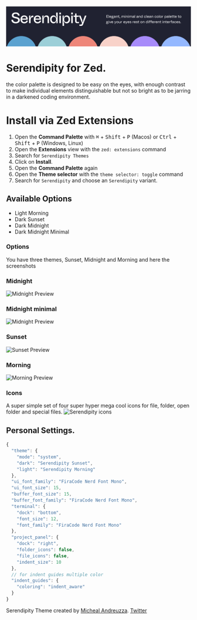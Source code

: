 ![Midnight](https://raw.githubusercontent.com/Serendipity-Theme/assets/main/githubHeader.png)

# Serendipity for Zed.

the color palette is designed to be easy on the eyes, with enough contrast to make individual elements distinguishable but not so bright as to be jarring in a darkened coding environment.

# Install via Zed Extensions

1. Open the **Command Palette** with <kbd>⌘</kbd> + <kbd>Shift</kbd> + <kbd>P</kbd> (Macos) or <kbd>Ctrl</kbd> + <kbd>Shift</kbd> + <kbd>P</kbd> (Windows, Linux)
2. Open the **Extensions** view with the `zed: extensions` command
3. Search for `Serendipity Themes`
4. Click on **Install**.
5. Open the **Command Palette** again
6. Open the **Theme selector** with the `theme selector: toggle` command
7. Search for `Serendipity` and choose an `Serendipity` variant.

## Available Options

- Light Morning
- Dark Sunset
- Dark Midnight
- Dark Midnight Minimal

### Options

You have three themes, Sunset, Midnight and Morning and here the screenshots

### Midnight

![Midnight Preview](https://github.com/meocoder31099/Serendipity-Theme-Zed/blob/main/assets/previews/midnight.png?raw=true)

### Midnight minimal

![Midnight Preview](https://github.com/meocoder31099/Serendipity-Theme-Zed/blob/main/assets/previews/midnight-minimal.png?raw=true)

### Sunset

![Sunset Preview](https://github.com/meocoder31099/Serendipity-Theme-Zed/blob/main/assets/previews/sunset.png?raw=true)

### Morning

![Morning Preview](https://github.com/meocoder31099/Serendipity-Theme-Zed/blob/main/assets/previews/morning.png?raw=true)

### Icons
A super simple set of four super hyper mega cool icons for file, folder, open folder and  special files.
![Serendipity icons](https://github.com/meocoder31099/Serendipity-Theme-Zed/blob/main/assets/previews/icons.png?raw=true)

## Personal Settings.

```js
{
  "theme": {
    "mode": "system",
    "dark": "Serendipity Sunset",
    "light": "Serendipity Morning"
  },
  "ui_font_family": "FiraCode Nerd Font Mono",
  "ui_font_size": 15,
  "buffer_font_size": 15,
  "buffer_font_family": "FiraCode Nerd Font Mono",
  "terminal": {
    "dock": "bottom",
    "font_size": 12,
    "font_family": "FiraCode Nerd Font Mono"
  },
  "project_panel": {
    "dock": "right",
    "folder_icons": false,
    "file_icons": false,
    "indent_size": 10
  },
  // for indent guides multiple color
  "indent_guides": {
    "coloring": "indent_aware"
  }
}
```

Serendipity Theme created by [Micheal Andreuzza](https://github.com/michael-andreuzza).
[Twitter](https://twitter.com/Mike_Andreuzza)
